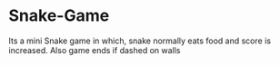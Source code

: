 # Snake-Game
Its a mini Snake game in which, snake normally eats food and score is increased. Also game ends if dashed on walls

